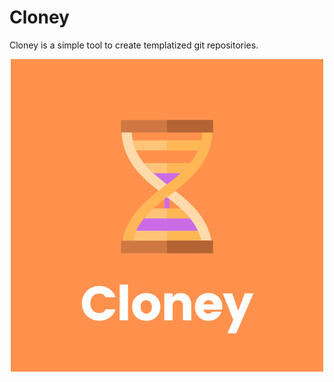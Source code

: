 # Cloney

Cloney is a simple tool to create templatized git repositories.

<p align="center">
  <img src="images/cloney-logo.png">
</p>
